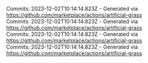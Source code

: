 Commits: 2023-12-02T10:14:14.823Z - Generated via https://github.com/marketplace/actions/artificial-grass
<br>
Commits: 2023-12-02T10:14:14.823Z - Generated via https://github.com/marketplace/actions/artificial-grass
<br>
Commits: 2023-12-02T10:14:14.823Z - Generated via https://github.com/marketplace/actions/artificial-grass
<br>
Commits: 2023-12-02T10:14:14.823Z - Generated via https://github.com/marketplace/actions/artificial-grass
<br>
